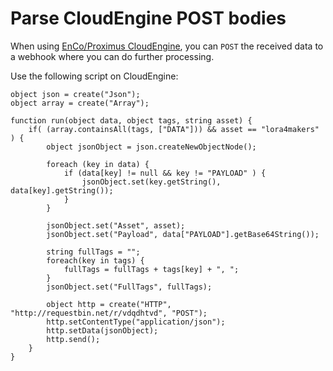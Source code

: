 # Parse CloudEngine POST bodies

When using [EnCo/Proximus CloudEngine](https://cloudengine.enco.io/), you can `POST` the received data to a webhook where you can do further processing.

Use the following script on CloudEngine:

```
object json = create("Json");
object array = create("Array");

function run(object data, object tags, string asset) {
    if( (array.containsAll(tags, ["DATA"])) && asset == "lora4makers" ) {
        object jsonObject = json.createNewObjectNode();
        
        foreach (key in data) {
            if (data[key] != null && key != "PAYLOAD" ) {
                jsonObject.set(key.getString(), data[key].getString());
            }
        }
        
        jsonObject.set("Asset", asset);
        jsonObject.set("Payload", data["PAYLOAD"].getBase64String());
        
        string fullTags = "";
        foreach(key in tags) {
            fullTags = fullTags + tags[key] + ", ";
        }
        jsonObject.set("FullTags", fullTags);
        
        object http = create("HTTP", "http://requestbin.net/r/vdqdhtvd", "POST");
        http.setContentType("application/json");
        http.setData(jsonObject);
        http.send();
    }
}
```
